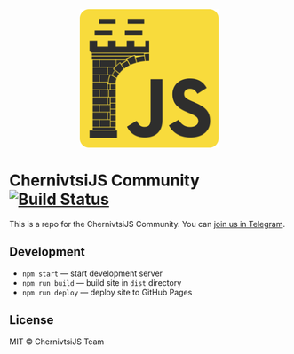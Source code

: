 <a href="https://telegram.me/joinchat/Bq7KYT8X1sdwJ5WB8k-kOg">
  <div align="center">
    <img src="./images/logo.svg" width="250px">
  </div>
</a>

# ChernivtsiJS Community [![Build Status](https://travis-ci.org/chernivtsijs/chernivtsijs.github.io.svg?style=flat-square)](https://travis-ci.org/chernivtsijs/chernivtsijs.github.io)

This is a repo for the ChernivtsiJS Community. You can [join us in Telegram](https://telegram.me/joinchat/Bq7KYT8X1sdwJ5WB8k-kOg).

## Development

* `npm start` — start development server
* `npm run build` — build site in `dist` directory
* `npm run deploy` — deploy site to GitHub Pages

## License

MIT © ChernivtsiJS Team
